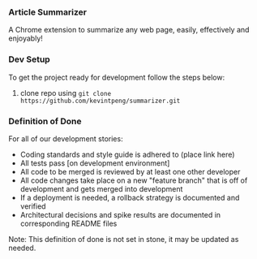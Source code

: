 ### Article Summarizer

A Chrome extension to summarize any web page, easily, effectively and enjoyably!

### Dev Setup

To get the project ready for development follow the steps below:
1. clone repo using `git clone https://github.com/kevintpeng/summarizer.git`

### Definition of Done

For all of our development stories:
- Coding standards and style guide is adhered to (place link here)
- All tests pass [on development environment]
- All code to be merged is reviewed by at least one other developer
- All code changes take place on a new "feature branch" that is off of development and gets merged into development
- If a deployment is needed, a rollback strategy is documented and verified
- Architectural decisions and spike results are documented in corresponding README files

Note: This definition of done is not set in stone, it may be updated as needed.
